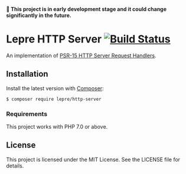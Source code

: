 **🚧 This project is in early development stage and it could change significantly in the future.**

# Lepre HTTP Server [![Build Status](https://travis-ci.org/leprephp/http-server.svg?branch=master)](https://travis-ci.org/leprephp/http-server)

An implementation of [PSR-15 HTTP Server Request Handlers](https://www.php-fig.org/psr/psr-15/).

## Installation

Install the latest version with [Composer][composer]:

```
$ composer require lepre/http-server
```

### Requirements

This project works with PHP 7.0 or above.

## License

This project is licensed under the MIT License. See the LICENSE file for details.

[composer]: https://getcomposer.org/
